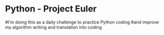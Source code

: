 # Python - Project Euler

#I'm doing this as a daily challenge to practice Python coding
#and improve my algorithm writing and translation into coding

